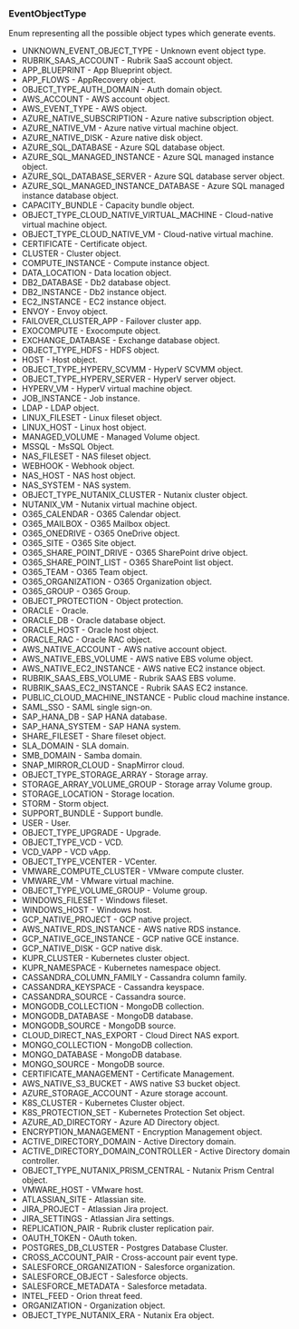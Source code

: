 ### EventObjectType
Enum representing all the possible object types which generate events.

- UNKNOWN_EVENT_OBJECT_TYPE - Unknown event object type.
- RUBRIK_SAAS_ACCOUNT - Rubrik SaaS account object.
- APP_BLUEPRINT - App Blueprint object.
- APP_FLOWS - AppRecovery object.
- OBJECT_TYPE_AUTH_DOMAIN - Auth domain object.
- AWS_ACCOUNT - AWS account object.
- AWS_EVENT_TYPE - AWS object.
- AZURE_NATIVE_SUBSCRIPTION - Azure native subscription object.
- AZURE_NATIVE_VM - Azure native virtual machine object.
- AZURE_NATIVE_DISK - Azure native disk object.
- AZURE_SQL_DATABASE - Azure SQL database object.
- AZURE_SQL_MANAGED_INSTANCE - Azure SQL managed instance object.
- AZURE_SQL_DATABASE_SERVER - Azure SQL database server object.
- AZURE_SQL_MANAGED_INSTANCE_DATABASE - Azure SQL managed instance database object.
- CAPACITY_BUNDLE - Capacity bundle object.
- OBJECT_TYPE_CLOUD_NATIVE_VIRTUAL_MACHINE - Cloud-native virtual machine object.
- OBJECT_TYPE_CLOUD_NATIVE_VM - Cloud-native virtual machine.
- CERTIFICATE - Certificate object.
- CLUSTER - Cluster object.
- COMPUTE_INSTANCE - Compute instance object.
- DATA_LOCATION - Data location object.
- DB2_DATABASE - Db2 database object.
- DB2_INSTANCE - Db2 instance object.
- EC2_INSTANCE - EC2 instance object.
- ENVOY - Envoy object.
- FAILOVER_CLUSTER_APP - Failover cluster app.
- EXOCOMPUTE - Exocompute object.
- EXCHANGE_DATABASE - Exchange database object.
- OBJECT_TYPE_HDFS - HDFS object.
- HOST - Host object.
- OBJECT_TYPE_HYPERV_SCVMM - HyperV SCVMM object.
- OBJECT_TYPE_HYPERV_SERVER - HyperV server object.
- HYPERV_VM - HyperV virtual machine object.
- JOB_INSTANCE - Job instance.
- LDAP - LDAP object.
- LINUX_FILESET - Linux fileset object.
- LINUX_HOST - Linux host object.
- MANAGED_VOLUME - Managed Volume object.
- MSSQL - MsSQL Object.
- NAS_FILESET - NAS fileset object.
- WEBHOOK - Webhook object.
- NAS_HOST - NAS host object.
- NAS_SYSTEM - NAS system.
- OBJECT_TYPE_NUTANIX_CLUSTER - Nutanix cluster object.
- NUTANIX_VM - Nutanix virtual machine object.
- O365_CALENDAR - O365 Calendar object.
- O365_MAILBOX - O365 Mailbox object.
- O365_ONEDRIVE - O365 OneDrive object.
- O365_SITE - O365 Site object.
- O365_SHARE_POINT_DRIVE - O365 SharePoint drive object.
- O365_SHARE_POINT_LIST - O365 SharePoint list object.
- O365_TEAM - O365 Team object.
- O365_ORGANIZATION - O365 Organization object.
- O365_GROUP - O365 Group.
- OBJECT_PROTECTION - Object protection.
- ORACLE - Oracle.
- ORACLE_DB - Oracle database object.
- ORACLE_HOST - Oracle host object.
- ORACLE_RAC - Oracle RAC object.
- AWS_NATIVE_ACCOUNT - AWS native account object.
- AWS_NATIVE_EBS_VOLUME - AWS native EBS volume object.
- AWS_NATIVE_EC2_INSTANCE - AWS native EC2 instance object.
- RUBRIK_SAAS_EBS_VOLUME - Rubrik SAAS EBS volume.
- RUBRIK_SAAS_EC2_INSTANCE - Rubrik SAAS EC2 instance.
- PUBLIC_CLOUD_MACHINE_INSTANCE - Public cloud machine instance.
- SAML_SSO - SAML single sign-on.
- SAP_HANA_DB - SAP HANA database.
- SAP_HANA_SYSTEM - SAP HANA system.
- SHARE_FILESET - Share fileset object.
- SLA_DOMAIN - SLA domain.
- SMB_DOMAIN - Samba domain.
- SNAP_MIRROR_CLOUD - SnapMirror cloud.
- OBJECT_TYPE_STORAGE_ARRAY - Storage array.
- STORAGE_ARRAY_VOLUME_GROUP - Storage array Volume group.
- STORAGE_LOCATION - Storage location.
- STORM - Storm object.
- SUPPORT_BUNDLE - Support bundle.
- USER - User.
- OBJECT_TYPE_UPGRADE - Upgrade.
- OBJECT_TYPE_VCD - VCD.
- VCD_VAPP - VCD vApp.
- OBJECT_TYPE_VCENTER - VCenter.
- VMWARE_COMPUTE_CLUSTER - VMware compute cluster.
- VMWARE_VM - VMware virtual machine.
- OBJECT_TYPE_VOLUME_GROUP - Volume group.
- WINDOWS_FILESET - Windows fileset.
- WINDOWS_HOST - Windows host.
- GCP_NATIVE_PROJECT - GCP native project.
- AWS_NATIVE_RDS_INSTANCE - AWS native RDS instance.
- GCP_NATIVE_GCE_INSTANCE - GCP native GCE instance.
- GCP_NATIVE_DISK - GCP native disk.
- KUPR_CLUSTER - Kubernetes cluster object.
- KUPR_NAMESPACE - Kubernetes namespace object.
- CASSANDRA_COLUMN_FAMILY - Cassandra column family.
- CASSANDRA_KEYSPACE - Cassandra keyspace.
- CASSANDRA_SOURCE - Cassandra source.
- MONGODB_COLLECTION - MongoDB collection.
- MONGODB_DATABASE - MongoDB database.
- MONGODB_SOURCE - MongoDB source.
- CLOUD_DIRECT_NAS_EXPORT - Cloud Direct NAS export.
- MONGO_COLLECTION - MongoDB collection.
- MONGO_DATABASE - MongoDB database.
- MONGO_SOURCE - MongoDB source.
- CERTIFICATE_MANAGEMENT - Certificate Management.
- AWS_NATIVE_S3_BUCKET - AWS native S3 bucket object.
- AZURE_STORAGE_ACCOUNT - Azure storage account.
- K8S_CLUSTER - Kubernetes Cluster object.
- K8S_PROTECTION_SET - Kubernetes Protection Set object.
- AZURE_AD_DIRECTORY - Azure AD Directory object.
- ENCRYPTION_MANAGEMENT - Encryption Management object.
- ACTIVE_DIRECTORY_DOMAIN - Active Directory domain.
- ACTIVE_DIRECTORY_DOMAIN_CONTROLLER - Active Directory domain controller.
- OBJECT_TYPE_NUTANIX_PRISM_CENTRAL - Nutanix Prism Central object.
- VMWARE_HOST - VMware host.
- ATLASSIAN_SITE - Atlassian site.
- JIRA_PROJECT - Atlassian Jira project.
- JIRA_SETTINGS - Atlassian Jira settings.
- REPLICATION_PAIR - Rubrik cluster replication pair.
- OAUTH_TOKEN - OAuth token.
- POSTGRES_DB_CLUSTER - Postgres Database Cluster.
- CROSS_ACCOUNT_PAIR - Cross-account pair event type.
- SALESFORCE_ORGANIZATION - Salesforce organization.
- SALESFORCE_OBJECT - Salesforce objects.
- SALESFORCE_METADATA - Salesforce metadata.
- INTEL_FEED - Orion threat feed.
- ORGANIZATION - Organization object.
- OBJECT_TYPE_NUTANIX_ERA - Nutanix Era object.
